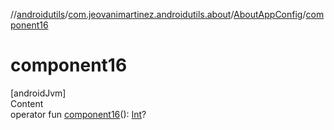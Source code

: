 //[androidutils](../../index.md)/[com.jeovanimartinez.androidutils.about](../index.md)/[AboutAppConfig](index.md)/[component16](component16.md)



# component16  
[androidJvm]  
Content  
operator fun [component16](component16.md)(): [Int](https://kotlinlang.org/api/latest/jvm/stdlib/kotlin/-int/index.html)?  



